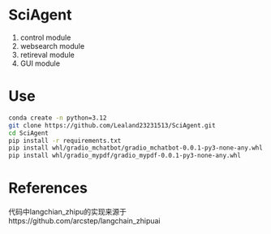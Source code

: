 # SciAgent
1. control module
2. websearch module
3. retireval module
4. GUI module
   

# Use
```bash
conda create -n python=3.12
git clone https://github.com/Lealand23231513/SciAgent.git
cd SciAgent
pip install -r requirements.txt
pip install whl/gradio_mchatbot/gradio_mchatbot-0.0.1-py3-none-any.whl
pip install whl/gradio_mypdf/gradio_mypdf-0.0.1-py3-none-any.whl
```
# References
代码中langchian_zhipu的实现来源于https://github.com/arcstep/langchain_zhipuai

